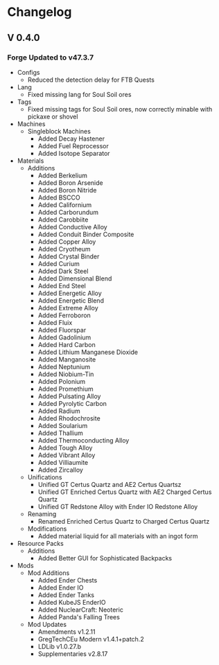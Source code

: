 # Changelog

## V 0.4.0

### Forge Updated to v47.3.7

* Configs
  * Reduced the detection delay for FTB Quests
* Lang
  * Fixed missing lang for Soul Soil ores
* Tags
  * Fixed missing tags for Soul Soil ores, now correctly minable with pickaxe or shovel
* Machines
  * Singleblock Machines
    * Added Decay Hastener
    * Added Fuel Reprocessor
    * Added Isotope Separator
* Materials
  * Additions
    * Added Berkelium
    * Added Boron Arsenide
    * Added Boron Nitride
    * Added BSCCO
    * Added Californium
    * Added Carborundum
    * Added Carobbiite
    * Added Conductive Alloy
    * Added Conduit Binder Composite
    * Added Copper Alloy
    * Added Cryotheum
    * Added Crystal Binder
    * Added Curium
    * Added Dark Steel
    * Added Dimensional Blend
    * Added End Steel
    * Added Energetic Alloy
    * Added Energetic Blend
    * Added Extreme Alloy
    * Added Ferroboron
    * Added Fluix
    * Added Fluorspar
    * Added Gadolinium
    * Added Hard Carbon
    * Added Lithium Manganese Dioxide
    * Added Manganosite
    * Added Neptunium
    * Added Niobium-Tin
    * Added Polonium
    * Added Promethium
    * Added Pulsating Alloy
    * Added Pyrolytic Carbon
    * Added Radium
    * Added Rhodochrosite
    * Added Soularium
    * Added Thallium
    * Added Thermoconducting Alloy
    * Added Tough Alloy
    * Added Vibrant Alloy
    * Added Villiaumite
    * Added Zircalloy
  * Unifications
    * Unified GT Certus Quartz and AE2 Certus Quartsz
    * Unified GT Enriched Certus Quartz with AE2 Charged Certus Quartz
    * Unified GT Redstone Alloy with Ender IO Redstone Alloy
  * Renaming
    * Renamed Enriched Certus Quartz to Charged Certus Quartz
  * Modifications
    * Added material liquid for all materials with an ingot form
* Resource Packs
  * Additions
    * Added Better GUI for Sophisticated Backpacks
* Mods
  * Mod Additions
    * Added Ender Chests
    * Added Ender IO
    * Added Ender Tanks
    * Added KubeJS EnderIO
    * Added NuclearCraft: Neoteric
    * Added Panda's Falling Trees
  * Mod Updates
    * Amendments v1.2.11
    * GregTechCEu Modern v1.4.1+patch.2
    * LDLib v1.0.27.b
    * Supplementaries v2.8.17
